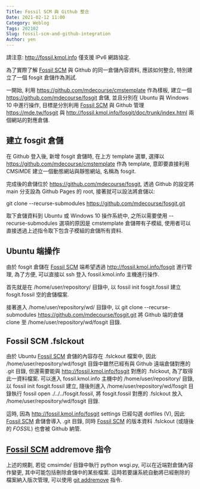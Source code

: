 ```yaml
---
Title: Fossil SCM 與 Github 整合
Date: 2021-02-12 11:00
Category: Weblog
Tags: 202102
Slug: fossil-scm-and-github-integration
Author: yen
---
```


請注意: <http://fossil.kmol.info> 僅支援 IPv6 網路協定.

為了實際了解 [Fossil SCM] 與 Github 的同一倉儲內容資料, 應該如何整合, 特別建立了一個 fosgit 倉儲作為測試.

[Fossil SCM]: https://www.fossil-scm.org

<!-- PELICAN_END_SUMMARY -->

一開始, 利用 <https://github.com/mdecourse/cmstemplate> 作為樣板, 建立一個 <https://github.com/mdecourse/fosgit> 倉儲, 並且分別在 Ubuntu 與 Windows 10 中進行操作, 目標是分別利用 [Fossil SCM] 與 Github 管理 <https://mde.tw/fosgit> 與 <http://fossil.kmol.info/fosgit/doc/trunk/index.html> 兩個網站的對應倉儲.

建立 fosgit 倉儲
----

在 Github 登入後, 新增 fosgit 倉儲時, 在上方 template 選單, 選擇以 <https://github.com/mdecourse/cmstemplate> 作為 template, 意即要直接利用 CMSiMDE 建立一個動態網站與靜態網站, 名稱為 fosgit.

完成後的倉儲位於 <https://github.com/mdecourse/fosgit>, 透過 Github 的設定將 main 分支設為 Github Pages 的 root, 接著就可以設法將倉儲以:

git clone --recurse-submodules https://github.com/mdecourse/fosgit.git

取下倉儲資料到 Ubuntu 或 Windows 10 操作系統中, 之所以需要使用 --recurse-submodules 選項的原因是 cmstemplate 倉儲帶有子模組, 使用者可以直接透過上述指令取下包含子模組的倉儲所有資料.

Ubuntu 端操作
----

由於 fosgit 倉儲在 [Fossil SCM] 端希望透過 <http://fossil.kmol.info/fosgit> 進行管理, 為了方便, 可以直接以 ssh 登入 fossil.kmol.info 主機進行操作.

首先就是在 /home/user/repository/ 目錄中, 以  fossil init fosgit.fossil 建立 fosgit.fossil 空的倉儲檔案.

接著進入 /home/user/repository/wd/ 目錄中, 以 git clone --recurse-submodules https://github.com/mdecourse/fosgit.git 將 Github 端的倉儲 clone 至 /home/user/repository/wd/fosgit 目錄.

Fossil SCM .fslckout
----
由於 Ubuntu [Fossil SCM] 倉儲的內容存在 .fslckout 檔案中, 因此  /home/user/repository/wd/fosgit 目錄中雖然已經有與 Github 遠端倉儲對應的 .git 目錄, 但還需要能與 <http://fossil.kmol.info/fosgit> 對應的 .fslckout, 為了取得此一資料檔案. 可以進入 fossil.kmol.info 主機中的 /home/user/repository/ 目錄, 以 fossil init fosgit.fossil 建立, 隨後則進入 /home/user/repository/wd/fosgit 目錄執行 fossil open ./../../fosgit.fossil, 將 fosgit.fossil 對應的 .fslckout 放入  /home/user/repository/wd/fosgit 目錄.

這時, 因為 <http://fossil.kmol.info/fosgit> settings 已經勾選 dotfiles (V), 因此 [Fossil SCM] 倉儲會導入 .git 目錄, 同時 [Fossil SCM] 的版本資料 .fslckout (或隨後的 _FOSSIL_) 也會被 Github 納管.

[Fossil SCM] addremove 指令
----

上述的規劃, 若從 cmsimde/ 目錄中執行 python wsgi.py, 可以在近端對倉儲內容作變更, 其中可能包括刪除倉儲中的某些檔案. 這時若要讓系統自動將已經刪除的檔案納入版次管理, 可以使用 [git addremove] 指令.

[git addremove]: https://fossil-scm.org/home/help/addremove
